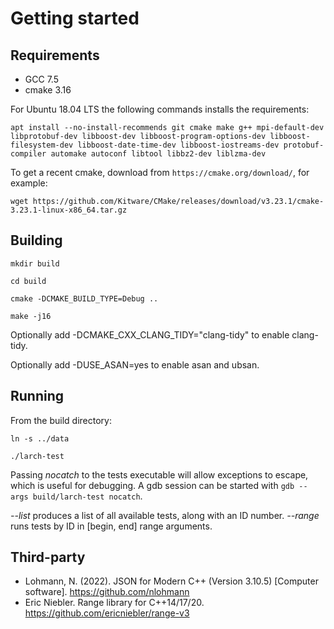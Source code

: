 # Getting started

Requirements
------------

* GCC 7.5
* cmake 3.16

For Ubuntu 18.04 LTS the following commands installs the requirements:

`apt install --no-install-recommends git cmake make g++ mpi-default-dev libprotobuf-dev libboost-dev libboost-program-options-dev libboost-filesystem-dev libboost-date-time-dev libboost-iostreams-dev protobuf-compiler automake autoconf libtool libbz2-dev liblzma-dev`

To get a recent cmake, download from `https://cmake.org/download/`, for example:

`wget https://github.com/Kitware/CMake/releases/download/v3.23.1/cmake-3.23.1-linux-x86_64.tar.gz`

Building
--------

`mkdir build`

`cd build`

`cmake -DCMAKE_BUILD_TYPE=Debug ..`

`make -j16`

Optionally add -DCMAKE_CXX_CLANG_TIDY="clang-tidy" to enable clang-tidy.

Optionally add -DUSE_ASAN=yes to enable asan and ubsan.

Running
-------

From the build directory:

`ln -s ../data`

`./larch-test`

Passing *nocatch* to the tests executable will allow exceptions to escape, which is useful for debugging. A gdb session can be started with `gdb --args build/larch-test nocatch`.

*--list* produces a list of all available tests, along with an ID number.
*--range* runs tests by ID in [begin, end] range arguments.

Third-party
-----------

* Lohmann, N. (2022). JSON for Modern C++ (Version 3.10.5) [Computer software]. https://github.com/nlohmann
* Eric Niebler. Range library for C++14/17/20. https://github.com/ericniebler/range-v3
